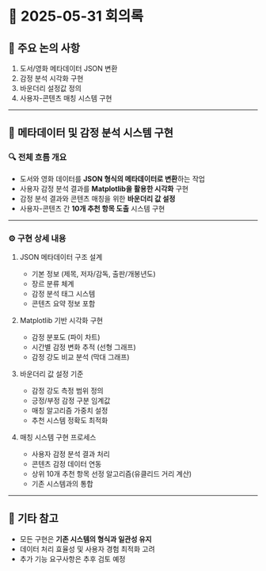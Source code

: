 # 📅 2025-05-31 회의록

## 🧠 주요 논의 사항

1. 도서/영화 메타데이터 JSON 변환
2. 감정 분석 시각화 구현
3. 바운더리 설정값 정의
4. 사용자-콘텐츠 매칭 시스템 구현

---

## 📌 메타데이터 및 감정 분석 시스템 구현

### 🔍 전체 흐름 개요

- 도서와 영화 데이터를 **JSON 형식의 메타데이터로 변환**하는 작업
- 사용자 감정 분석 결과를 **Matplotlib을 활용한 시각화** 구현
- 감정 분석 결과와 콘텐츠 매칭을 위한 **바운더리 값 설정**
- 사용자-콘텐츠 간 **10개 추천 항목 도출** 시스템 구현

---

### ⚙️ 구현 상세 내용

1. JSON 메타데이터 구조 설계
   - 기본 정보 (제목, 저자/감독, 출판/개봉년도)
   - 장르 분류 체계
   - 감정 분석 태그 시스템
   - 콘텐츠 요약 정보 포함

2. Matplotlib 기반 시각화 구현
   - 감정 분포도 (파이 차트)
   - 시간별 감정 변화 추적 (선형 그래프)
   - 감정 강도 비교 분석 (막대 그래프)

3. 바운더리 값 설정 기준
   - 감정 강도 측정 범위 정의
   - 긍정/부정 감정 구분 임계값
   - 매칭 알고리즘 가중치 설정
   - 추천 시스템 정확도 최적화

4. 매칭 시스템 구현 프로세스
   - 사용자 감정 분석 결과 처리
   - 콘텐츠 감정 데이터 연동
   - 상위 10개 추천 항목 선정 알고리즘(유클리드 거리 계산)
   - 기존 시스템과의 통합

---

## 📎 기타 참고

- 모든 구현은 **기존 시스템의 형식과 일관성 유지**
- 데이터 처리 효율성 및 사용자 경험 최적화 고려
- 추가 기능 요구사항은 추후 검토 예정 